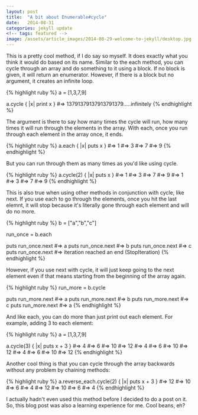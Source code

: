 ```yaml
---
layout: post
title:  "A bit about Enumerable#cycle"
date:   2014-08-31
categories: jekyll update
<!-- tags: featured -->
image: /assets/article_images/2014-08-29-welcome-to-jekyll/desktop.jpg
---
```


This is a pretty cool method, if I do say so myself.  It does exactly what you think it would do based on its name.  Similar to the each method, you can cycle through an array and do something to it using a block.  If no block is given, it will return an enumerator.  However, if there is a block but no argument, it creates an infinite loop.

{% highlight ruby %}
  a = [1,3,7,9]

  a.cycle { |x| print x }
  #=> 13791379137913791379.....infinitely
{% endhighlight %}

The argument is there to say how many times the cycle will run, how many times it will run through the elements in the array.  With each, once you run through each element in the array once, it ends.

{% highlight ruby %}
  a.each { |x| puts x }
  #=> 1
  #=> 3
  #=> 7
  #=> 9
{% endhighlight %}

But you can run through them as many times as you'd like using cycle.

{% highlight ruby %}
  a.cycle(2) { |x| puts x }
  #=> 1
  #=> 3
  #=> 7
  #=> 9
  #=> 1
  #=> 3
  #=> 7
  #=> 9
{% endhighlight %}

This is also true when using other methods in conjunction with cycle, like next.  If you use each to go through the elements, once you hit the last elemnt, it will stop because it's literally gone through each element and will do no more.

{% highlight ruby %}
  b = ["a","b","c"]

  run_once = b.each

  puts run_once.next
  #=> a
  puts run_once.next
  #=> b
  puts run_once.next
  #=> c
  puts run_once.next
  #=> iteration reached an end (StopIteration)
{% endhighlight %}

However, if you use next with cycle, it will just  keep going to the next element even if that means starting from the beginning of the array again.

{% highlight ruby %}
  run_more = b.cycle

  puts run_more.next
  #=> a
  puts run_more.next
  #=> b
  puts run_more.next
  #=> c
  puts run_more.next
  #=> a
{% endhighlight %}

And like each, you can do more than just print out each element.  For example, adding 3 to each element:

{% highlight ruby %}
  a = [1,3,7,9]

  a.cycle(3) { |x| puts x + 3 }
  #=> 4
  #=> 6
  #=> 10
  #=> 12
  #=> 4
  #=> 6
  #=> 10
  #=> 12
  #=> 4
  #=> 6
  #=> 10
  #=> 12
{% endhighlight %}

Another cool thing is that you can cycle through the array backwards without any problem by chaining methods:

{% highlight ruby %}
  a.reverse_each.cycle(2) { |x| puts x + 3 }
  #=> 12
  #=> 10
  #=> 6
  #=> 4
  #=> 12
  #=> 10
  #=> 6
  #=> 4
{% endhighlight %}

I actually hadn't even used this method before I decided to do a post on it.  So, this blog post was also a learning experience for me.  Cool beans, eh?